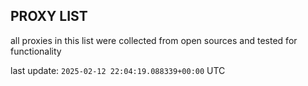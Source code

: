 ## PROXY LIST

all proxies in this list were collected from open sources and tested for functionality

last update: `2025-02-12 22:04:19.088339+00:00` UTC